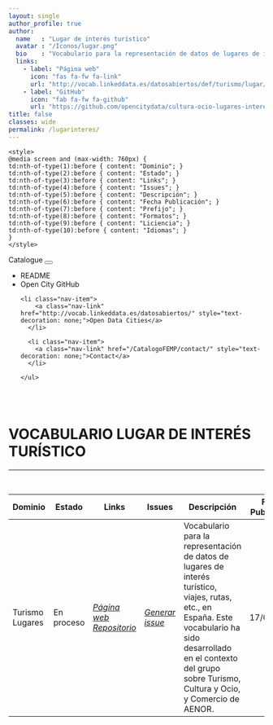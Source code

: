 ```yaml
---
layout: single
author_profile: true 
author:
  name   : "Lugar de interés turístico"
  avatar : "/Iconos/lugar.png"
  bio    : "Vocabulario para la representación de datos de lugares de interés turístico, viajes, rutas, etc, en España."
  links:
    - label: "Página web"
      icon: "fas fa-fw fa-link"
      url: "http://vocab.linkeddata.es/datosabiertos/def/turismo/lugar/index-en.html"
    - label: "GitHub"
      icon: "fab fa-fw fa-github"
      url: "https://github.com/opencitydata/cultura-ocio-lugares-interes"
title: false
classes: wide
permalink: /lugarinteres/
---
```


<head>

	<style>	
	@media screen and (max-width: 760px) {
	td:nth-of-type(1):before { content: "Dominio"; }
	td:nth-of-type(2):before { content: "Estado"; }
	td:nth-of-type(3):before { content: "Links"; }	
	td:nth-of-type(4):before { content: "Issues"; }
	td:nth-of-type(5):before { content: "Descripción"; }	
	td:nth-of-type(6):before { content: "Fecha Publicación"; }
	td:nth-of-type(7):before { content: "Prefijo"; }
	td:nth-of-type(8):before { content: "Formatos"; }
	td:nth-of-type(9):before { content: "Liciencia"; }
	td:nth-of-type(10):before { content: "Idiomas"; }	
	}
	</style>
  

<link rel="stylesheet" href="https://maxcdn.bootstrapcdn.com/bootstrap/4.5.2/css/bootstrap.min.css">
  <script src="https://ajax.googleapis.com/ajax/libs/jquery/3.5.1/jquery.min.js"></script>
  <script src="https://cdnjs.cloudflare.com/ajax/libs/popper.js/1.16.0/umd/popper.min.js"></script>
  <script src="https://maxcdn.bootstrapcdn.com/bootstrap/4.5.2/js/bootstrap.min.js"></script>
<link rel="stylesheet" href="https://maxcdn.bootstrapcdn.com/bootstrap/4.0.0/css/bootstrap.min.css" integrity="sha384-Gn5384xqQ1aoWXA+058RXPxPg6fy4IWvTNh0E263XmFcJlSAwiGgFAW/dAiS6JXm" crossorigin="anonymous">
	
<link href="/CatalogoFEMP/stylesheet.css" rel="stylesheet"/>
	
	    
 <div class="navMenu">   
    <nav class="navbar navbar-expand-lg navbar-light bg-light">
  <a class="navbar-brand" href="https://opencitydata.github.io/CatalogoFEMP/" style="text-decoration: none;">Catalogue</a>
  <button class="navbar-toggler" type="button" data-toggle="collapse" data-target="#navbarResponsive" aria-controls="navbarResponsive" aria-expanded="false" aria-label="Toggle navigation">
    <span class="navbar-toggler-icon"></span>
  </button>

  <div class="collapse navbar-collapse" id="navbarResponsive">
    <ul class="navbar-nav mr-auto">
      <li class="nav-item">
        <a class="nav-link" href="https://github.com/opencitydata/cultura-ocio-lugares-interes/blob/master/README.md" style="text-decoration: none;">README</a>
      </li>
      <li class="nav-item">
        <a class="nav-link" href="https://github.com/opencitydata/" style="text-decoration: none;">Open City GitHub</a>
      </li>
	    
	<li class="nav-item">
        <a class="nav-link" href="http://vocab.linkeddata.es/datosabiertos/" style="text-decoration: none;">Open Data Cities</a>
      </li>
      
      <li class="nav-item">
        <a class="nav-link" href="/CatalogoFEMP/contact/" style="text-decoration: none;">Contact</a>
      </li>
      
    </ul>
  </div>
</nav>
<br><br>
</div>
	
  
</head>


<div id="bodyid">

<h1> VOCABULARIO LUGAR DE INTERÉS TURÍSTICO </h1>
</div>
  
---

&nbsp;
 

  
  
| Dominio |  Estado  |   Links   |   Issues   |   Descripción   |  Fecha Publicación |   Prefijo   | Formatos |   Liciencia | Idiomas   | 
| -------- | -------- | --------- | ---------- | --------------- | -------- | --------- | -------- | --------- | ---------- | 
| Turismo   Lugares | En proceso | *[Página web](http://vocab.linkeddata.es/datosabiertos/def/turismo/lugar/index-en.html)* *[Repositorio](https://github.com/opencitydata/cultura-ocio-lugares-interes)*   |  *[Generar issue](https://github.com/opencitydata/cultura-ocio-lugares-interes/issues)*   | Vocabulario para la representación de datos de lugares de interés turístico, viajes, rutas, etc., en España. Este vocabulario ha sido desarrollado en el contexto del grupo sobre Turismo, Cultura y Ocio, y Comercio de AENOR.   | 17/05/2018 | estur  | rdf+xml   html   turtle | CC-BY  | es |
 
 
 
&nbsp;



